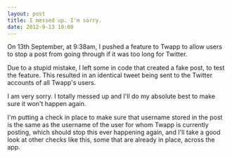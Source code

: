 ```yaml
---
layout: post
title: I messed up. I'm sorry.
date: 2012-9-13 10:00
---
```


On 13th September, at 9:38am, I pushed a feature to Twapp to allow users to stop a post from going through if it was too long for Twitter.

Due to a stupid mistake, I left some in code that created a fake post, to test the feature. This resulted in an identical tweet being sent to the Twitter accounts of all Twapp's users.

I am very sorry. I totally messed up and I'll do my absolute best to make sure it won't happen again.

I'm putting a check in place to make sure that username stored in the post is the same as the username of the user for whom Twapp is currently posting, which should stop this ever happening again, and I'll take a good look at other checks like this, some that are already in place, across the app.